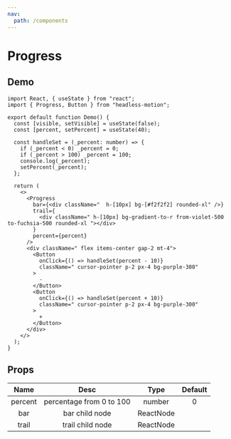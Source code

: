 ```yaml
---
nav:
  path: /components
---
```


# Progress

## Demo

```tsx
import React, { useState } from "react";
import { Progress, Button } from "headless-motion";

export default function Demo() {
  const [visible, setVisible] = useState(false);
  const [percent, setPercent] = useState(40);

  const handleSet = (_percent: number) => {
    if (_percent < 0) _percent = 0;
    if (_percent > 100) _percent = 100;
    console.log(_percent);
    setPercent(_percent);
  };

  return (
    <>
      <Progress
        bar={<div className="  h-[10px] bg-[#f2f2f2] rounded-xl" />}
        trail={
          <div className=" h-[10px] bg-gradient-to-r from-violet-500 to-fuchsia-500 rounded-xl "></div>
        }
        percent={percent}
      />
      <div className=" flex items-center gap-2 mt-4">
        <Button
          onClick={() => handleSet(percent - 10)}
          className=" cursor-pointer p-2 px-4 bg-purple-300"
        >
          -
        </Button>
        <Button
          onClick={() => handleSet(percent + 10)}
          className=" cursor-pointer p-2 px-4 bg-purple-300"
        >
          +
        </Button>
      </div>
    </>
  );
}
```

## Props

|  Name   |           Desc           |   Type    | Default |
| :-----: | :----------------------: | :-------: | :-----: |
| percent | percentage from 0 to 100 |  number   |    0    |
|   bar   |      bar child node      | ReactNode |         |
|  trail  |     trail child node     | ReactNode |         |

<!-- | active  | whether show animation in trail node |  boolean  |         | -->
